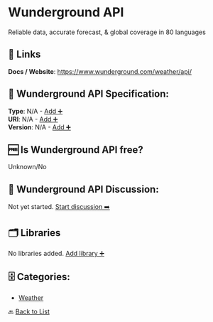# Wunderground API

Reliable data, accurate forecast, & global coverage in 80 languages

##  🔗 Links
**Docs / Website**: https://www.wunderground.com/weather/api/

## 🧬 Wunderground API Specification:
**Type**: N/A - [Add ➕](https://github.com/apis-list/apis-list/edit/main/apis/wunderground-api/wunderground-api.yaml)  
**URI**: N/A - [Add ➕](https://github.com/apis-list/apis-list/edit/main/apis/wunderground-api/wunderground-api.yaml)  
**Version**: N/A - [Add ➕](https://github.com/apis-list/apis-list/edit/main/apis/wunderground-api/wunderground-api.yaml)

## 🆓 Is Wunderground API free?
 Unknown/No 

## 💬 Wunderground API Discussion:
Not yet started. [Start discussion ➡️](https://github.com/apis-list/apis-list/discussions/new)

## 🗂️ Libraries

No libraries added. [Add library ➕](https://github.com/apis-list/apis-list/edit/main/apis/wunderground-api/wunderground-api.yaml)    


## 🗄️ Categories:
- [Weather](https://github.com/apis-list/apis-list#weather-)

🔙  [Back to List](https://github.com/apis-list/apis-list)
